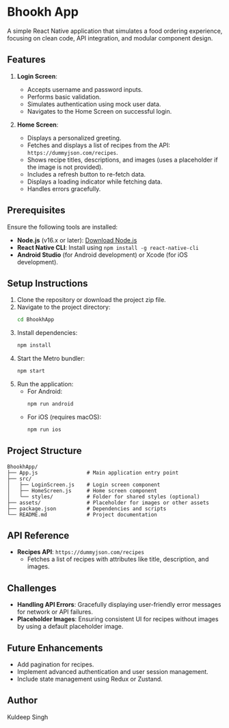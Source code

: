 # Bhookh App

A simple React Native application that simulates a food ordering experience, focusing on clean code, API integration, and modular component design.

## Features

1. **Login Screen**:
   - Accepts username and password inputs.
   - Performs basic validation.
   - Simulates authentication using mock user data.
   - Navigates to the Home Screen on successful login.

2. **Home Screen**:
   - Displays a personalized greeting.
   - Fetches and displays a list of recipes from the API: `https://dummyjson.com/recipes`.
   - Shows recipe titles, descriptions, and images (uses a placeholder if the image is not provided).
   - Includes a refresh button to re-fetch data.
   - Displays a loading indicator while fetching data.
   - Handles errors gracefully.

## Prerequisites

Ensure the following tools are installed:

- **Node.js** (v16.x or later): [Download Node.js](https://nodejs.org/)
- **React Native CLI**: Install using `npm install -g react-native-cli`
- **Android Studio** (for Android development) or Xcode (for iOS development).

## Setup Instructions

1. Clone the repository or download the project zip file.
2. Navigate to the project directory:
   ```bash
   cd BhookhApp
   ```
3. Install dependencies:
   ```bash
   npm install
   ```
4. Start the Metro bundler:
   ```bash
   npm start
   ```
5. Run the application:
   - For Android:
     ```bash
     npm run android
     ```
   - For iOS (requires macOS):
     ```bash
     npm run ios
     ```

## Project Structure

```
BhookhApp/
├── App.js                # Main application entry point
├── src/
│   ├── LoginScreen.js    # Login screen component
│   ├── HomeScreen.js     # Home screen component
│   └── styles/           # Folder for shared styles (optional)
├── assets/               # Placeholder for images or other assets
├── package.json          # Dependencies and scripts
└── README.md             # Project documentation
```

## API Reference

- **Recipes API**: `https://dummyjson.com/recipes`
  - Fetches a list of recipes with attributes like title, description, and images.

## Challenges

- **Handling API Errors**: Gracefully displaying user-friendly error messages for network or API failures.
- **Placeholder Images**: Ensuring consistent UI for recipes without images by using a default placeholder image.

## Future Enhancements

- Add pagination for recipes.
- Implement advanced authentication and user session management.
- Include state management using Redux or Zustand.

## Author

Kuldeep Singh
